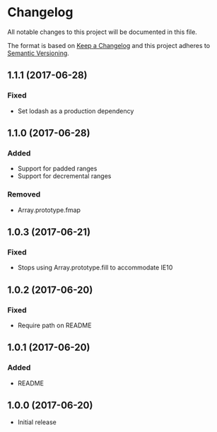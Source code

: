 # Changelog
All notable changes to this project will be documented in this file.

The format is based on [Keep a Changelog](http://keepachangelog.com/)
and this project adheres to [Semantic Versioning](http://semver.org/).


## 1.1.1 (2017-06-28)

### Fixed
- Set lodash as a production dependency



## 1.1.0 (2017-06-28)

### Added
- Support for padded ranges
- Support for decremental ranges

### Removed
- Array.prototype.fmap



## 1.0.3 (2017-06-21)

### Fixed
- Stops using Array.prototype.fill to accommodate IE10



## 1.0.2 (2017-06-20)

### Fixed
- Require path on README



## 1.0.1 (2017-06-20)

### Added
- README



## 1.0.0 (2017-06-20)

- Initial release
